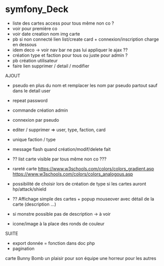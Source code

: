 # symfony_Deck


- liste des cartes access pour tous même non co ?
- voir pour première co
- voir date creation nom img carte
- pb si non connecté lien list/create card + connexion/inscription charge en dessous
- idem deco -> voir nav bar ne pas lui appliquer le ajax ??
- création type et faction pour tous ou juste pour admin ?
- pb création utilisateur
- faire lien supprimer / detail / modifier


AJOUT
- pseudo en plus du nom et remplacer les nom par pseudo partout sauf dans le detail user
- repeat password
- commande création admin
- connexion par pseudo
- editer / supprimer => user, type, faction, card
- unique faction / type
- message flash quand création/modif/delete fait
- ?? list carte visible par tous même non co ???
- rareté carte
        https://www.w3schools.com/colors/colors_gradient.asp
        https://www.w3schools.com/colors/colors_analogous.asp

- possibilité de choisir lors de création de type si les cartes auront hp/attack/shield
- ?? Affichage simple des cartes + popup mouseover avec détail de la carte (description ...)
- si monstre possible pas de description -> à voir
- icone/image à la place des ronds de couleur

SUITE 
- export donnée = fonction dans doc php
- pagination



carte Bunny Bomb un plaisir pour son équipe une horreur pour les autres